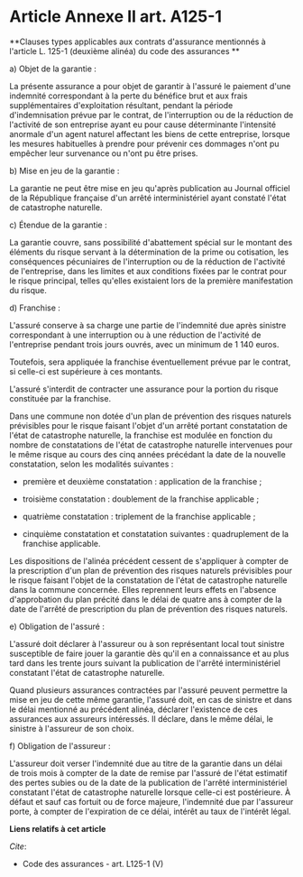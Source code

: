 # Article Annexe II art. A125-1

**Clauses types applicables aux contrats d'assurance mentionnés à l'article L. 125-1 (deuxième alinéa) du code des assurances
**

a) Objet de la garantie : 

La présente assurance a pour objet de garantir à l'assuré le paiement d'une indemnité correspondant à la perte du bénéfice
brut et aux frais supplémentaires d'exploitation résultant, pendant la période d'indemnisation prévue par le contrat, de
l'interruption ou de la réduction de l'activité de son entreprise ayant eu pour cause déterminante l'intensité anormale d'un
agent naturel affectant les biens de cette entreprise, lorsque les mesures habituelles à prendre pour prévenir ces dommages
n'ont pu empêcher leur survenance ou n'ont pu être prises. 

b) Mise en jeu de la garantie : 

La garantie ne peut être mise en jeu qu'après publication au Journal officiel de la République française d'un arrêté
interministériel ayant constaté l'état de catastrophe naturelle. 

c) Étendue de la garantie : 

La garantie couvre, sans possibilité d'abattement spécial sur le montant des éléments du risque servant à la détermination de
la prime ou cotisation, les conséquences pécuniaires de l'interruption ou de la réduction de l'activité de l'entreprise, dans
les limites et aux conditions fixées par le contrat pour le risque principal, telles qu'elles existaient lors de la première
manifestation du risque. 

d) Franchise : 

L'assuré conserve à sa charge une partie de l'indemnité due après sinistre correspondant à une interruption ou à une
réduction de l'activité de l'entreprise pendant trois jours ouvrés, avec un minimum de 1 140 euros. 

Toutefois, sera appliquée la franchise éventuellement prévue par le contrat, si celle-ci est supérieure à ces montants. 

L'assuré s'interdit de contracter une assurance pour la portion du risque constituée par la franchise. 

Dans une commune non dotée d'un plan de prévention des risques naturels prévisibles pour le risque faisant l'objet d'un
arrêté portant constatation de l'état de catastrophe naturelle, la franchise est modulée en fonction du nombre de
constatations de l'état de catastrophe naturelle intervenues pour le même risque au cours des cinq années précédant la date
de la nouvelle constatation, selon les modalités suivantes :

- première et deuxième constatation : application de la franchise ;

- troisième constatation : doublement de la franchise applicable ;

- quatrième constatation : triplement de la franchise applicable ;

- cinquième constatation et constatation suivantes : quadruplement de la franchise applicable. 

Les dispositions de l'alinéa précédent cessent de s'appliquer à compter de la prescription d'un plan de prévention des
risques naturels prévisibles pour le risque faisant l'objet de la constatation de l'état de catastrophe naturelle dans la
commune concernée. Elles reprennent leurs effets en l'absence d'approbation du plan précité dans le délai de quatre ans à
compter de la date de l'arrêté de prescription du plan de prévention des risques naturels. 

e) Obligation de l'assuré : 

L'assuré doit déclarer à l'assureur ou à son représentant local tout sinistre susceptible de faire jouer la garantie dès
qu'il en a connaissance et au plus tard dans les trente jours suivant la publication de l'arrêté interministériel constatant
l'état de catastrophe naturelle. 

Quand plusieurs assurances contractées par l'assuré peuvent permettre la mise en jeu de cette même garantie, l'assuré doit,
en cas de sinistre et dans le délai mentionné au précédent alinéa, déclarer l'existence de ces assurances aux assureurs
intéressés. Il déclare, dans le même délai, le sinistre à l'assureur de son choix. 

f) Obligation de l'assureur : 

L'assureur doit verser l'indemnité due au titre de la garantie dans un délai de trois mois à compter de la date de remise par
l'assuré de l'état estimatif des pertes subies ou de la date de la publication de l'arrêté interministériel constatant l'état
de catastrophe naturelle lorsque celle-ci est postérieure. À défaut et sauf cas fortuit ou de force majeure, l'indemnité due
par l'assureur porte, à compter de l'expiration de ce délai, intérêt au taux de l'intérêt légal.

**Liens relatifs à cet article**

_Cite_:

  - Code des assurances - art. L125-1 (V)
